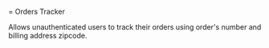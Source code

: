 = Orders Tracker

Allows unauthenticated users to track their orders using order's number and billing address zipcode.